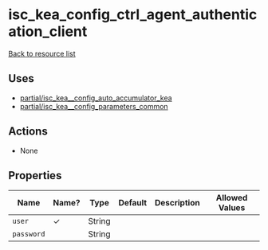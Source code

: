 # isc_kea_config_ctrl_agent_authentication_client

[Back to resource list](README.md#resources)

## Uses

- [partial/isc_kea__config_auto_accumulator_kea](partial/isc_kea__config_auto_accumulator_kea.md)
- [partial/isc_kea__config_parameters_common](partial/isc_kea__config_parameters_common.md)

## Actions

- None

## Properties

| Name       | Name? | Type   | Default | Description | Allowed Values |
| ---------- | ----- | ------ | ------- | ----------- | -------------- |
| `user`     | ✓     | String |         |             |                |
| `password` |       | String |         |             |                |
